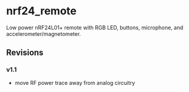 # nrf24_remote

Low power nRF24L01+ remote with RGB LED, buttons, microphone, and accelerometer/magnetometer.

## Revisions

### v1.1

- move RF power trace away from analog circuitry
